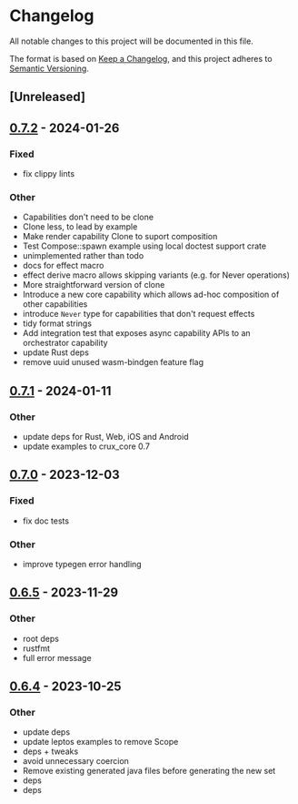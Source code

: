 # Changelog
All notable changes to this project will be documented in this file.

The format is based on [Keep a Changelog](https://keepachangelog.com/en/1.0.0/),
and this project adheres to [Semantic Versioning](https://semver.org/spec/v2.0.0.html).

## [Unreleased]

## [0.7.2](https://github.com/redbadger/crux/compare/crux_core-v0.7.1...crux_core-v0.7.2) - 2024-01-26

### Fixed
- fix clippy lints

### Other
- Capabilities don't need to be clone
- Clone less, to lead by example
- Make render capability Clone to suport composition
- Test Compose::spawn example using local doctest support crate
- unimplemented rather than todo
- docs for effect macro
- effect derive macro allows skipping  variants (e.g. for Never operations)
- More straightforward version of clone
- Introduce a new core capability which allows ad-hoc composition of other capabilities
- introduce `Never` type for capabilities that don't request effects
- tidy format strings
- Add integration test that exposes async capability APIs to an orchestrator capability
- update Rust deps
- remove uuid unused wasm-bindgen feature flag

## [0.7.1](https://github.com/redbadger/crux/compare/crux_core-v0.7.0...crux_core-v0.7.1) - 2024-01-11

### Other
- update deps for Rust, Web, iOS and Android
- update examples to crux_core 0.7

## [0.7.0](https://github.com/redbadger/crux/compare/crux_core-v0.6.5...crux_core-v0.7.0) - 2023-12-03

### Fixed
- fix doc tests

### Other
- improve typegen error handling

## [0.6.5](https://github.com/redbadger/crux/compare/crux_core-v0.6.4...crux_core-v0.6.5) - 2023-11-29

### Other
- root deps
- rustfmt
- full error message

## [0.6.4](https://github.com/redbadger/crux/compare/crux_core-v0.6.3...crux_core-v0.6.4) - 2023-10-25

### Other
- update deps
- update leptos examples to remove Scope
- deps + tweaks
- avoid unnecessary coercion
- Remove existing generated java files before generating the new set
- deps
- deps
